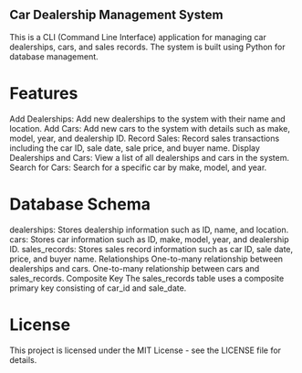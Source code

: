 ## Car Dealership Management System
This is a CLI (Command Line Interface) application for managing car dealerships, cars, and sales records. The system is built using Python for database management.

# Features
Add Dealerships: Add new dealerships to the system with their name and location.
Add Cars: Add new cars to the system with details such as make, model, year, and dealership ID.
Record Sales: Record sales transactions including the car ID, sale date, sale price, and buyer name.
Display Dealerships and Cars: View a list of all dealerships and cars in the system.
Search for Cars: Search for a specific car by make, model, and year.
# Database Schema
dealerships: Stores dealership information such as ID, name, and location.
cars: Stores car information such as ID, make, model, year, and dealership ID.
sales_records: Stores sales record information such as car ID, sale date, price, and buyer name.
Relationships
One-to-many relationship between dealerships and cars.
One-to-many relationship between cars and sales_records.
Composite Key
The sales_records table uses a composite primary key consisting of car_id and sale_date.

# License
This project is licensed under the MIT License - see the LICENSE file for details.

